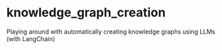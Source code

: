 # knowledge_graph_creation
Playing around with automatically creating knowledge graphs using LLMs (with LangChain)
